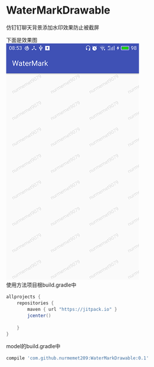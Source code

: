 # WaterMarkDrawable
仿钉钉聊天背景添加水印效果防止被截屏

下面是效果图  
![](screenshot/water_mark.png)  
使用方法项目根build.gradle中  
```groovy
allprojects {
    repositories {
        maven { url "https://jitpack.io" }
        jcenter()

    }
}
```
model的build.gradle中
```groovy
compile 'com.github.nurmemet209:WaterMarkDrawable:0.1'

```
